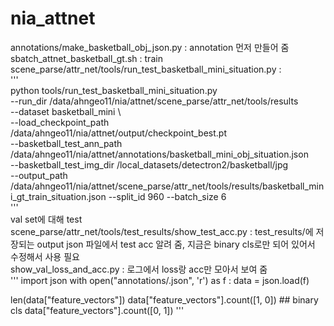 # nia_attnet 

annotations/make_basketball_obj_json.py : annotation 먼저 만들어 줌  
sbatch_attnet_basketball_gt.sh : train  
scene_parse/attr_net/tools/run_test_basketball_mini_situation.py :  
'''   
python tools/run_test_basketball_mini_situation.py \
--run_dir /data/ahngeo11/nia/attnet/scene_parse/attr_net/tools/results \
--dataset basketball_mini \   
--load_checkpoint_path /data/ahngeo11/nia/attnet/output/checkpoint_best.pt \
--basketball_test_ann_path /data/ahngeo11/nia/attnet/annotations/basketball_mini_obj_situation.json \
--basketball_test_img_dir /local_datasets/detectron2/basketball/jpg \
--output_path /data/ahngeo11/nia/attnet/scene_parse/attr_net/tools/results/basketball_mini_gt_train_situation.json --split_id 960 --batch_size 6  
'''  
val set에 대해 test  
scene_parse/attr_net/tools/test_results/show_test_acc.py : test_results/에 저장되는 output json 파일에서 test acc 알려 줌, 지금은 binary cls로만 되어 있어서 수정해서 사용 필요  
show_val_loss_and_acc.py : 로그에서 loss랑 acc만 모아서 보여 줌  
''' 
import json
with open("annotations/.json", 'r') as f :
	data = json.load(f)

len(data["feature_vectors"])
data["feature_vectors"].count([1, 0])  ## binary cls
data["feature_vectors"].count([0, 1])
'''  